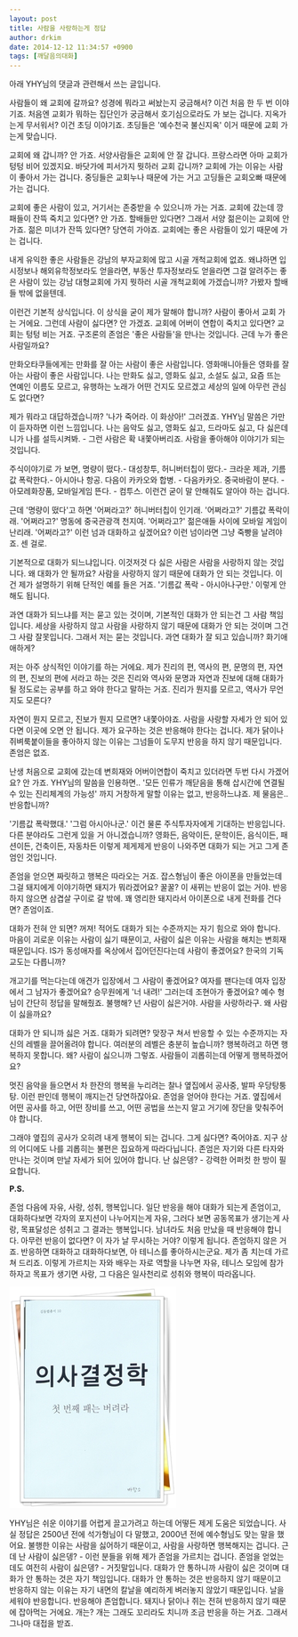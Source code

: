 ```yaml
---
layout: post
title: 사람을 사랑하는게 정답
author: drkim
date: 2014-12-12 11:34:57 +0900
tags: [깨달음의대화]
---
```

아래 YHY님의 댓글과 관련해서 쓰는 글입니다. 

  


사람들이 왜 교회에 갈까요? 성경에 뭐라고 써놨는지 궁금해서? 이건 처음 한 두 번 이야기죠. 처음엔 교회가 뭐하는 집단인가 궁금해서 호기심으로라도 가 보는 겁니다. 지옥가는게 무서워서? 이건 초딩 이야기죠. 초딩들은 '예수천국 불신지옥' 이거 때문에 교회 가는게 맞습니다. 

  


교회에 왜 갑니까? 안 가죠. 서양사람들은 교회에 안 잘 갑니다. 프랑스라면 아마 교회가 텅텅 비어 있겠지요. 바닷가에 피서가지 뭣하러 교회 갑니까? 교회에 가는 이유는 사람이 좋아서 가는 겁니다. 중딩들은 교회누나 때문에 가는 거고 고딩들은 교회오빠 때문에 가는 겁니다. 

  


교회에 좋은 사람이 있고, 거기서는 존중받을 수 있으니까 가는 거죠. 교회에 갔는데 깡패들이 잔뜩 죽치고 있다면? 안 가죠. 할배들만 있다면? 그래서 서양 젊은이는 교회에 안 가죠. 젊은 미녀가 잔뜩 있다면? 당연히 가야죠. 교회에는 좋은 사람들이 있기 때문에 가는 겁니다. 

  


내게 유익한 좋은 사람들은 강남의 부자교회에 많고 시골 개척교회에 없죠. 왜냐하면 입시정보나 해외유학정보라도 얻을라면, 부동산 투자정보라도 얻을라면 그걸 알려주는 좋은 사람이 있는 강남 대형교회에 가지 뭣하러 시골 개척교회에 가겠습니까? 가봤자 할배들 밖에 없을텐데. 

  


이런건 기본적 상식입니다. 이 상식을 굳이 제가 말해야 합니까? 사람이 좋아서 교회 가는 거에요. 그런데 사람이 싫다면? 안 가겠죠. 교회에 어버이 연합이 죽치고 있다면? 교회는 텅텅 비는 거죠. 구조론의 존엄은 '좋은 사람들'을 만나는 것입니다. 근데 누가 좋은 사람일까요? 

  


만화오타쿠들에게는 만화를 잘 아는 사람이 좋은 사람입니다. 영화매니아들은 영화를 잘 아는 사람이 좋은 사람입니다. 나는 만화도 싫고, 영화도 싫고, 소설도 싫고, 요즘 뜨는 연예인 이름도 모르고, 유행하는 노래가 어떤 건지도 모르겠고 세상의 일에 아무런 관심도 없다면? 

  


제가 뭐라고 대답하겠습니까? '나가 죽어라. 이 화상아!' 그러겠죠. YHY님 말씀은 가만이 듣자하면 이런 느낌입니다. 나는 음악도 싫고, 영화도 싫고, 드라마도 싫고, 다 싫은데 니가 나를 설득시켜봐. - 그런 사람은 확 내쫓아버리죠. 사람을 좋아해야 이야기가 되는 것입니다. 

  


주식이야기로 가 보면, 명량이 떴다.- 대성창투, 허니버터칩이 떴다.- 크라운 제과, 기름값 폭락한다.- 아시아나 항공. 다음이 카카오와 합병. - 다음카카오. 중국바람이 분다. - 아모레화장품, 모바일게임 뜬다. - 컴투스. 이런건 굳이 말 안해줘도 알아야 하는 겁니다. 

  


근데 '명량이 떴다'고 하면 '어쩌라고?' 허니버터칩이 인기래. '어쩌라고?' 기름값 폭락이래. '어쩌라고?' 명동에 중국관광객 천지여. '어쩌라고?' 젊은애들 사이에 모바일 게임이 난리래. '어쩌라고?' 이런 넘과 대화하고 싶겠어요? 이런 넘이라면 그냥 죽빵을 날려야죠. 센 걸로. 

  


기본적으로 대화가 되느냐입니다. 이것저것 다 싫은 사람은 사람을 사랑하지 않는 것입니다. 왜 대화가 안 될까요? 사람을 사랑하지 않기 때문에 대화가 안 되는 것입니다. 이건 제가 설명하기 위해 단적인 예를 들은 거죠. '기름값 폭락 - 아시아나구만.' 이렇게 안 해도 됩니다. 

  


과연 대화가 되느냐를 저는 묻고 있는 것이며, 기본적인 대화가 안 되는건 그 사람 책임입니다. 세상을 사랑하지 않고 사람을 사랑하지 않기 때문에 대화가 안 되는 것이며 그건 그 사람 잘못입니다. 그래서 저는 묻는 것입니다. 과연 대화가 잘 되고 있습니까? 화기애애하게? 

  


저는 아주 상식적인 이야기를 하는 거에요. 제가 진리의 편, 역사의 편, 문명의 편, 자연의 편, 진보의 편에 서라고 하는 것은 진리와 역사와 문명과 자연과 진보에 대해 대화가 될 정도로는 공부를 하고 와야 한다고 말하는 거죠. 진리가 뭔지를 모르고, 역사가 무언지도 모른다? 

  


자연이 뭔지 모르고, 진보가 뭔지 모르면? 내쫓아야죠. 사람을 사랑할 자세가 안 되어 있다면 이곳에 오면 안 됩니다. 제가 요구하는 것은 반응해야 한다는 겁니다. 제가 닭이나 쥐벼룩붙이들을 좋아하지 않는 이유는 그넘들이 도무지 반응을 하지 않기 때문입니다. 존엄은 없죠. 

  


난생 처음으로 교회에 갔는데 변희재와 어버이연합이 죽치고 있더라면 두번 다시 가겠어요? 안 가죠. YHY님의 말씀을 인용하면.. '모든 인류가 깨닫음을 통해 삽시간에 연결될 수 있는 진리체계의 가능성' 까지 거창하게 말할 이유는 없고, 반응하느냐죠. 제 물음은.. 반응합니까? 

  


'기름값 폭락했대.' '그럼 아시아나군.' 이건 물론 주식투자자에게 기대하는 반응입니다. 다른 분야라도 그런게 있을 거 아니겠습니까? 영화든, 음악이든, 문학이든, 음식이든, 패션이든, 건축이든, 자동차든 이렇게 제게제게 반응이 나와주면 대화가 되는 거고 그게 존엄인 것입니다. 

  


존엄을 얻으면 짜릿하고 행복은 따라오는 거죠. 잡스형님이 좋은 아이폰을 만들었는데 그걸 돼지에게 이야기하면 돼지가 뭐라겠어요? 꿀꿀? 이 새뀌는 반응이 없는 거야. 반응하지 않으면 삼겹살 구이로 갈 밖에. 꽤 영리한 돼지라서 아이폰으로 내게 전화를 건다면? 존엄이죠. 

  


대화가 전혀 안 되면? 꺼져! 적어도 대화가 되는 수준까지는 자기 힘으로 와야 합니다. 마음이 괴로운 이유는 사람이 싫기 때문이고, 사람이 싫은 이유는 사람을 해치는 변희재 때문입니다. IS가 동성애자를 옥상에서 집어던진다는데 사람이 좋겠어요? 한국의 기독교도는 다릅니까? 

  


개고기를 먹는다는데 애견가 입장에서 그 사람이 좋겠어요? 여자를 팬다는데 여자 입장에서 그 남자가 좋겠어요? 승무원에게 '너 내려!' 그러는데 조현아가 좋겠어요? 예수 형님이 간단히 정답을 말해줬죠. 불행해? 넌 사람이 싫은거야. 사람을 사랑하라구. 왜 사람이 싫을까요? 

  


대화가 안 되니까 싫은 거죠. 대화가 되려면? 맞장구 쳐서 반응할 수 있는 수준까지는 자신의 레벨을 끌어올려야 합니다. 여러분의 레벨은 충분히 높습니까? 행복하려고 하면 행복하지 못합니다. 왜? 사람이 싫으니까 그렇죠. 사람들이 괴롭히는데 어떻게 행복하겠어요? 

  


멋진 음악을 들으면서 차 한잔의 행복을 누리려는 찰나 옆집에서 공사중, 발파 우당탕퉁탕. 이런 판인데 행복이 깨지는건 당연하잖아요. 존엄을 얻어야 한다는 거죠. 옆집에서 어떤 공사를 하고, 어떤 장비를 쓰고, 어떤 공법을 쓰는지 알고 거기에 장단을 맞춰주어야 합니다. 

  


그래야 옆집의 공사가 오히려 내게 행복이 되는 겁니다. 그게 싫다면? 죽어야죠. 지구 상의 어디에도 나를 괴롭히는 불편은 집요하게 따라다닙니다. 존엄은 자기와 다른 타자와 만나는 것이며 만날 자세가 되어 있어야 합니다. 난 싫은뎅? - 강력한 어퍼컷 한 방이 필요합니다.

  


**P.S.**

  


존엄 다음에 자유, 사랑, 성취, 행복입니다. 일단 반응을 해야 대화가 되는게 존엄이고, 대화하다보면 각자의 포지션이 나누어지는게 자유, 그러다 보면 공동목표가 생기는게 사랑, 목표달성은 성취고 그 결과는 행복입니다. 남녀라도 처음 만났을 때 반응해야 합니다. 아무런 반응이 없다면? 이 자가 날 무시하는 거야? 이렇게 됩니다. 존엄하지 않은 거죠. 반응하면 대화하고 대화하다보면, 아 테니스를 좋아하시는군요. 제가 좀 치는데 가르쳐 드리죠. 이렇게 가르치는 자와 배우는 자로 역할을 나누면 자유, 테니스 모임에 참가하자고 목표가 생기면 사랑, 그 다음은 일사천리로 성취와 행복이 따라옵니다. 

  


  



![](/files/attach/images/198/726/545/111.JPG)   


  


YHY님은 쉬운 이야기를 어렵게 끌고가려고 하는데 어떻든 제게 도움은 되었습니다. 사실 정답은 2500년 전에 석가형님이 다 말했고, 2000년 전에 예수형님도 맞는 말을 했어요. 불행한 이유는 사람을 싫어하기 때문이고, 사람을 사랑하면 행복해지는 겁니다. 근데 난 사람이 싫은뎅? - 이런 분들을 위해 제가 존엄을 가르치는 겁니다. 존엄을 얻었는데도 여전히 사람이 싫은뎅? - 거짓말입니다. 대화가 안 통하니까 사람이 싫은 것이며 대화가 안 통하는 것은 자기 책임입니다. 대화가 안 통하는 것은 반응하지 않기 때문이고 반응하지 않는 이유는 자기 내면의 칼날을 예리하게 벼러놓지 않았기 때문입니다. 날을 세워야 반응합니다. 반응해야 존엄합니다. 돼지나 닭이나 쥐는 전혀 반응하지 않기 때문에 잡아먹는 거에요. 개는? 개는 그래도 꼬리라도 치니까 조금 반응을 하는 거죠. 그래서 그나마 대접을 받죠.